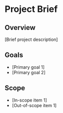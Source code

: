 # Project Brief

## Overview
[Brief project description]

## Goals
- [Primary goal 1]
- [Primary goal 2]

## Scope
- [In-scope item 1]
- [Out-of-scope item 1]